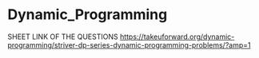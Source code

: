 # Dynamic_Programming
SHEET LINK OF THE QUESTIONS
https://takeuforward.org/dynamic-programming/striver-dp-series-dynamic-programming-problems/?amp=1
